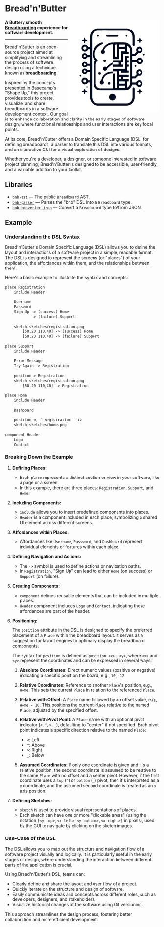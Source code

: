 # Bread'n'Butter

<img align="right" alt="Logo" width="300" height="300" src="./.github/logo.png">

**A Buttery smooth [Breadboarding][] experience for software development.**

[breadboarding]: https://basecamp.com/shapeup/1.3-chapter-04

---

Bread'n'Butter is an open-source project aimed at simplifying and streamlining
the process of software design using a technique known as **breadboarding**.

Inspired by the concepts presented in Basecamp's "Shape Up," this project
provides tools to create, visualize, and share breadboards in a software
development context. Our goal is to enhance collaboration and clarity in the
early stages of software design, where functional relationships and user
interactions are key focal points.

At its core, Bread'n'Butter offers a Domain Specific Language (DSL) for
defining breadboards, a parser to translate this DSL into various formats, and
an interactive GUI for a visual exploration of designs.

Whether you're a developer, a designer, or someone interested in software
project planning, Bread'n'Butter is designed to be accessible, user-friendly,
and a valuable addition to your toolkit.

## Libraries

- [`bnb-ast`](./crates/ast) — The public `Breadboard` AST.
- [`bnb-parser`](./crates/parser) — Parses the "bnb" DSL into a `Breadboard`
  type.
- [`bnb-converter-json`](./crates/converters/json) — Convert a `Breadboard`
  type to/from JSON.

## Example

### Understanding the DSL Syntax

Bread'n'Butter's Domain Specific Language (DSL) allows you to define the
layout and interactions of a software project in a simple, readable format.
The DSL is designed to represent the screens (or "places") of your
application, the affordances within them, and the relationships between them.

Here's a basic example to illustrate the syntax and concepts:

```bnb
place Registration
    include Header

    Username
    Password
    Sign Up -> (success) Home
            -> (failure) Support

    sketch sketches/registration.png
        [50,20 110,40] -> (success) Home
        [50,20 110,40] -> (failure) Support

place Support
    include Header

    Error Message
    Try Again -> Registration

    position > Registration
    sketch sketches/registration.png
        [50,20 110,40] -> Registration

place Home
    include Header

    Dashboard

    position 0, ^ Registration - 12
    sketch sketches/home.png

component Header
    Logo
    Contact
```

### Breaking Down the Example

1. **Defining Places:**
   - Each `place` represents a distinct section or view in your software, like
     a page or a screen.
   - In this example, there are three places: `Registration`, `Support`, and
     `Home`.

2. **Including Components:**
   - `include` allows you to insert predefined components into places.
   - `Header` is a component included in each place, symbolizing a shared UI
     element across different screens.

3. **Affordances within Places:**
   - Affordances like `Username`, `Password`, and `Dashboard` represent
     individual elements or features within each place.

4. **Defining Navigation and Actions:**
   - The `->` symbol is used to define actions or navigation paths.
   - In `Registration`, "Sign Up" can lead to either `Home` (on success) or
     `Support` (on failure).

5. **Creating Components:**
   - `component` defines reusable elements that can be included in multiple
     places.
   - `Header` component includes `Logo` and `Contact`, indicating these
     affordances are part of the header.

6. **Positioning:**

   The `position` attribute in the DSL is designed to specify the preferred
   placement of a `Place` within the breadboard layout. It serves as a
   suggestion for layout engines to optimally display the breadboard
   components.

   The syntax for `position` is defined as `position <x>, <y>`, where `<x>`
   and `<y>` represent the coordinates and can be expressed in several ways:

   1. **Absolute Coordinates**: Direct numeric values (positive or negative)
      indicating a specific point on the board, e.g., `10`, `-12`.

   2. **Relative Coordinates**: Reference to another `Place`'s position, e.g.,
      `Home`. This sets the current `Place` in relation to the referenced
      `Place`.

   3. **Relative with Offset**: A `Place` name followed by an offset value,
      e.g., `Home - 10`. This positions the current `Place` relative to the
      named `Place`, adjusted by the specified offset.

   4. **Relative with Pivot Point**: A `Place` name with an optional pivot
      indicator (`<`, `^`, `>`, `_`), defaulting to "center" if not specified.
      Each pivot point indicates a specific direction relative to the named
      `Place`:

       - `<`: Left
       - `^`: Above
       - `>`: Right
       - `_`: Below

   5. **Assumed Coordinates**: If only one coordinate is given and it's a
      relative position, the second coordinate is assumed to be relative to
      the same `Place` with no offset and a center pivot. However, if the
      first coordinate uses a `top` (`^`) or `bottom` (`_`) pivot, then it's
      interpreted as a `y` coordinate, and the assumed second coordinate is
      treated as an `x` axis position.

7. **Defining Sketches:**
   - `sketch` is used to provide visual representations of places.
   - Each sketch can have one or more "clickable areas" (using the notation
     `[<y-top>,<x-left> <y-bottom>,<x-right>]` in pixels), used by the GUI to
     navigate by clicking on the sketch images.

### Use-Case of the DSL

The DSL allows you to map out the structure and navigation flow of a software
project visually and logically. It is particularly useful in the early stages
of design, where understanding the interaction between different parts of the
application is crucial.

Using Bread'n'Butter's DSL, teams can:

- Clearly define and share the layout and user flow of a project.
- Quickly iterate on the structure and design of software.
- Easily communicate ideas and concepts across different roles, such as
  developers, designers, and stakeholders.
- Visualize historical changes of the software using Git versioning.

This approach streamlines the design process, fostering better collaboration
and more efficient development.

